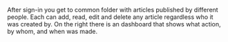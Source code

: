 After sign-in you get to common folder with articles published by different people. Each can add, read, edit and delete any article regardless who it was created by. On the right there is an dashboard that shows what action, by whom, and when was made.
